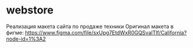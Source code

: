 # webstore
Реализация макета сайта по продаже техники
Оригинал макета в фигме: https://www.figma.com/file/sxUpg7EtdWxR0GQSvalTlf/California?node-id=1%3A2
